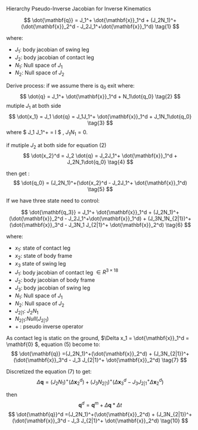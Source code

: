 
Hierarchy Pseudo-Inverse Jacobian for Inverse Kinematics

$$
\dot{\mathbf{q}} = J_1^+ \dot{\mathbf{x}}_1^d + (J_2N_1)^+(\dot{\mathbf{x}}_2^d - J_2J_1^+\dot{\mathbf{x}}_1^d) \tag{1}
$$

where: 
* $J_1$: body jacobian of swing leg 
* $J_2$: body jacobian of contact leg 
* $N_1$: Null space of $J_1$ 
* $N_2$: Null space of $J_2$

Derive process: 
if we assume there is $q_0$ exit where:
$$
\dot{q} = J_1^+ \dot{\mathbf{x}}_1^d + N_1\dot{q_0} \tag{2}
$$
mutiple $J_1$ at both side 
$$
\dot{x_1} = J_1 \dot{q} = J_1J_1^+ \dot{\mathbf{x}}_1^d + J_1N_1\dot{q_0} \tag{3}
$$
where $ J_1 J_1^+ = I $ , $J_1N_1 = 0$.

if mutiple $J_2$ at both side for equation (2) 
$$
\dot{x_2}^d = J_2 \dot{q} = J_2J_1^+ \dot{\mathbf{x}}_1^d + J_2N_1\dot{q_0} \tag{4}
$$

then get : 
$$
\dot{q_0} = (J_2N_1)^+(\dot{x_2}^d - J_2J_1^+ \dot{\mathbf{x}}_1^d) \tag{5}
$$


If we have three state need to control:

$$
\dot{\mathbf{q_3}} = J_1^+ \dot{\mathbf{x}}_1^d + (J_2N_1)^+(\dot{\mathbf{x}}_2^d - J_2J_1^+\dot{\mathbf{x}}_1^d) + (J_3N_1N_{2|1})^+ (\dot{\mathbf{x}}_3^d - J_3N_1 J_{2|1}^+ \dot{\mathbf{x}}_2^d)  \tag{6}
$$

where: 
* $x_1$: state of contact leg 
* $x_2$: state of body frame
* $x_3$  state of swing leg 
* $J_1$: body jacobian of contact leg $\in R^{3 \times 18}$
* $J_2$: body jacobian of body frame 
* $J_3$: body jacobian of swing leg 
* $N_1$: Null space of $J_1$ 
* $N_2$: Null space of $J_2$
* $J_{2|1}$: $J_2N_1$
* $N_{2|1}$:$Null(J_{2|1})$
* $+$ : pseudo inverse operator 


As contact leg is static on the ground, $\Delta x_1 = \dot{\mathbf{x}}_1^d = \mathbf{0} $, equation (5) become to:
$$
\dot{\mathbf{q}} =(J_2N_1)^+(\dot{\mathbf{x}}_2^d) + (J_3N_{2|1})^+ (\dot{\mathbf{x}}_3^d - J_3 J_{2|1}^+ \dot{\mathbf{x}}_2^d)  \tag{7}
$$

Discretized the equation (7) to get: 
$$
\Delta{\mathbf{q}} =(J_2N_1)^+(\Delta{\mathbf{x}}_2^d) + (J_3N_{2|1})^+ (\Delta{\mathbf{x}}_3^d - J_3 J_{2|1}^+ \Delta{\mathbf{x}}_2^d)  \tag{8}
$$

then 
$$
\mathbf{q}^d = \mathbf{q}^m  + \Delta\mathbf{q} * \Delta t  \tag{9}
$$
$$
\dot{\mathbf{q}}^d =(J_2N_1)^+(\dot{\mathbf{x}}_2^d) + (J_3N_{2|1})^+ (\dot{\mathbf{x}}_3^d - J_3 J_{2|1}^+ \dot{\mathbf{x}}_2^d)  \tag{10}
$$
